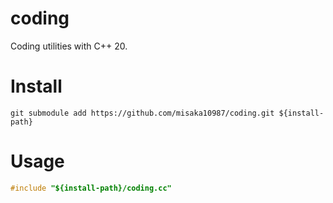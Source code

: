 # coding
Coding utilities with C++ 20.
# Install
```shell
git submodule add https://github.com/misaka10987/coding.git ${install-path}
```
# Usage
```c++
#include "${install-path}/coding.cc"
```
